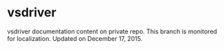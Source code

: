 # vsdriver
vsdriver documentation content on private repo. This branch is monitored for localization. Updated on December 17, 2015.




<!--HONumber=Mar16_HO2-->


